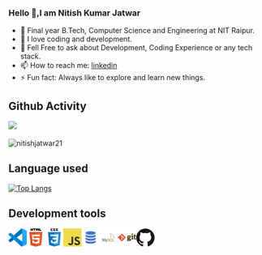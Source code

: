 ### Hello 👋,I am Nitish Kumar Jatwar 

- 🔭 Final year B.Tech, Computer Science and Engineering at NIT Raipur.
- 🌱 I love coding and development.
- 💬 Fell Free to ask about Development, Coding Experience or any tech stack.
- 📫 How to reach me: <a href="https://www.linkedin.com/in/nitish-jatwar-a49459171/">linkedin</a>
- ⚡ Fun fact: Always like to explore and learn new things.


## Github Activity
<img src="https://github-readme-stats.vercel.app/api?username=nitishjatwar21&&show_icons=true&title_color=EFD310&icon_color=EF1010&text_color=1ACFE0&bg_color=151515">
<br/>
<p><img align="center" src="https://github-readme-streak-stats.herokuapp.com/?user=nitishjatwar21&theme=radical" alt="nitishjatwar21" /></p>

## Language used
[![Top Langs](https://github-readme-stats.vercel.app/api/top-langs/?username=nitishjatwar21&layout=compact)](https://github.com/nitishjatwar21/Food-Filler)

## Development tools
<img align="left" alt="Visual Studio Code" width="36px" src="https://raw.githubusercontent.com/github/explore/80688e429a7d4ef2fca1e82350fe8e3517d3494d/topics/visual-studio-code/visual-studio-code.png" />
<img align="left" alt="HTML5" width="36px" src="https://raw.githubusercontent.com/github/explore/80688e429a7d4ef2fca1e82350fe8e3517d3494d/topics/html/html.png" />
<img align="left" alt="CSS3" width="36px" src="https://raw.githubusercontent.com/github/explore/80688e429a7d4ef2fca1e82350fe8e3517d3494d/topics/css/css.png" />
<img align="left" alt="JavaScript" width="36px" src="https://raw.githubusercontent.com/github/explore/80688e429a7d4ef2fca1e82350fe8e3517d3494d/topics/javascript/javascript.png" />
<img align="left" alt="SQL" width="36px" src="https://raw.githubusercontent.com/github/explore/80688e429a7d4ef2fca1e82350fe8e3517d3494d/topics/sql/sql.png" />
<img align="left" alt="MySQL" width="36px" src="https://raw.githubusercontent.com/github/explore/80688e429a7d4ef2fca1e82350fe8e3517d3494d/topics/mysql/mysql.png" />
<img align="left" alt="Git" width="36px" src="https://raw.githubusercontent.com/github/explore/80688e429a7d4ef2fca1e82350fe8e3517d3494d/topics/git/git.png" />
<img align="left" alt="GitHub" width="36px" src="https://raw.githubusercontent.com/github/explore/78df643247d429f6cc873026c0622819ad797942/topics/github/github.png" />
